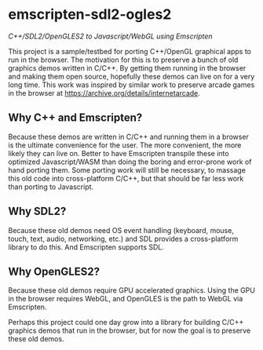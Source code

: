 # emscripten-sdl2-ogles2
*C++/SDL2/OpenGLES2 to Javascript/WebGL using Emscripten*

This project is a sample/testbed for porting C++/OpenGL graphical apps to run in the browser.  The motivation for this is to preserve a bunch of old graphics demos written in C/C++.  By getting them running in the browser and making them open source, hopefully these demos can live on for a very long time.  This work was inspired by similar work to preserve arcade games in the browser at https://archive.org/details/internetarcade.

## Why C++ and Emscripten?  

Because these demos are written in C/C++ and running them in a browser is the ultimate convenience for the user.  The more convenient, the more likely they can live on.  Better to have Emscripten transpile these into optimized Javascript/WASM than doing the boring and error-prone work of hand porting them.  Some porting work will still be necessary, to massage this old code into cross-platform C/C++, but that should be far less work than porting to Javascript.

## Why SDL2? 

Because these old demos need OS event handling (keyboard, mouse, touch, text, audio, networking, etc.) and SDL provides a cross-platform library to do this.  And Emscripten supports SDL.

## Why OpenGLES2?  

Because these old demos require GPU accelerated graphics. Using the GPU in the browser requires WebGL, and OpenGLES is the path to WebGL via Emscripten.

Perhaps this project could one day grow into a library for building C/C++ graphics demos that run in the browser, but for now the goal is to preserve these old demos.
